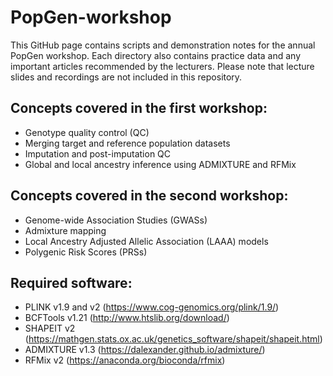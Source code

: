 # PopGen-workshop
This GitHub page contains scripts and demonstration notes for the annual PopGen workshop. Each directory also contains practice data and any important articles recommended by the lecturers. Please note that lecture slides and recordings are not included in this repository.

## Concepts covered in the first workshop:
- Genotype quality control (QC)
- Merging target and reference population datasets
- Imputation and post-imputation QC
- Global and local ancestry inference using ADMIXTURE and RFMix

## Concepts covered in the second workshop:
- Genome-wide Association Studies (GWASs)
- Admixture mapping
- Local Ancestry Adjusted Allelic Association (LAAA) models
- Polygenic Risk Scores (PRSs)

## Required software:
- PLINK v1.9 and v2 (https://www.cog-genomics.org/plink/1.9/)
- BCFTools v1.21 (http://www.htslib.org/download/)
- SHAPEIT v2 (https://mathgen.stats.ox.ac.uk/genetics_software/shapeit/shapeit.html)
- ADMIXTURE v1.3 (https://dalexander.github.io/admixture/)
- RFMix v2 (https://anaconda.org/bioconda/rfmix)

